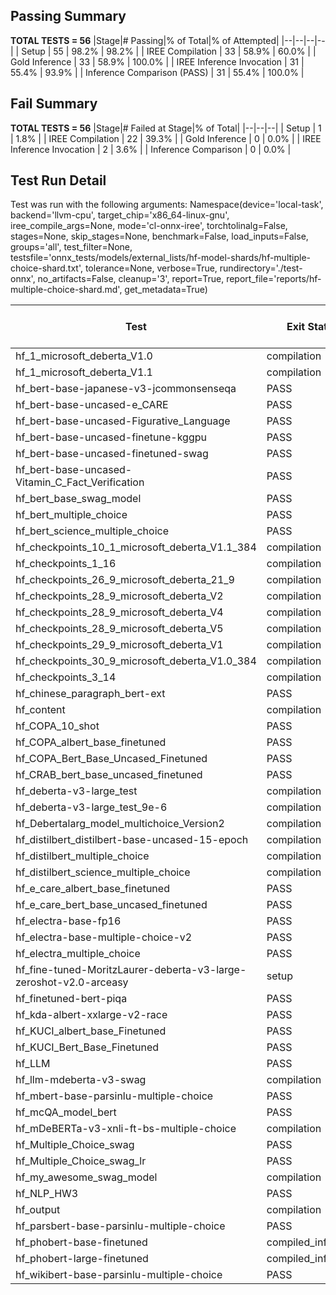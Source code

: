 ## Passing Summary

**TOTAL TESTS = 56**
|Stage|# Passing|% of Total|% of Attempted|
|--|--|--|--|
| Setup | 55 | 98.2% | 98.2% |
| IREE Compilation | 33 | 58.9% | 60.0% |
| Gold Inference | 33 | 58.9% | 100.0% |
| IREE Inference Invocation | 31 | 55.4% | 93.9% |
| Inference Comparison (PASS) | 31 | 55.4% | 100.0% |
## Fail Summary

**TOTAL TESTS = 56**
|Stage|# Failed at Stage|% of Total|
|--|--|--|
| Setup | 1 | 1.8% |
| IREE Compilation | 22 | 39.3% |
| Gold Inference | 0 | 0.0% |
| IREE Inference Invocation | 2 | 3.6% |
| Inference Comparison | 0 | 0.0% |
## Test Run Detail
Test was run with the following arguments:
Namespace(device='local-task', backend='llvm-cpu', target_chip='x86_64-linux-gnu', iree_compile_args=None, mode='cl-onnx-iree', torchtolinalg=False, stages=None, skip_stages=None, benchmark=False, load_inputs=False, groups='all', test_filter=None, testsfile='onnx_tests/models/external_lists/hf-model-shards/hf-multiple-choice-shard.txt', tolerance=None, verbose=True, rundirectory='./test-onnx', no_artifacts=False, cleanup='3', report=True, report_file='reports/hf-multiple-choice-shard.md', get_metadata=True)

| Test | Exit Status | Mean Benchmark Time (ms) | Notes |
|--|--|--|--|
| hf_1_microsoft_deberta_V1.0 | compilation | None | |
| hf_1_microsoft_deberta_V1.1 | compilation | None | |
| hf_bert-base-japanese-v3-jcommonsenseqa | PASS | None | |
| hf_bert-base-uncased-e_CARE | PASS | None | |
| hf_bert-base-uncased-Figurative_Language | PASS | None | |
| hf_bert-base-uncased-finetune-kggpu | PASS | None | |
| hf_bert-base-uncased-finetuned-swag | PASS | None | |
| hf_bert-base-uncased-Vitamin_C_Fact_Verification | PASS | None | |
| hf_bert_base_swag_model | PASS | None | |
| hf_bert_multiple_choice | PASS | None | |
| hf_bert_science_multiple_choice | PASS | None | |
| hf_checkpoints_10_1_microsoft_deberta_V1.1_384 | compilation | None | |
| hf_checkpoints_1_16 | compilation | None | |
| hf_checkpoints_26_9_microsoft_deberta_21_9 | compilation | None | |
| hf_checkpoints_28_9_microsoft_deberta_V2 | compilation | None | |
| hf_checkpoints_28_9_microsoft_deberta_V4 | compilation | None | |
| hf_checkpoints_28_9_microsoft_deberta_V5 | compilation | None | |
| hf_checkpoints_29_9_microsoft_deberta_V1 | compilation | None | |
| hf_checkpoints_30_9_microsoft_deberta_V1.0_384 | compilation | None | |
| hf_checkpoints_3_14 | compilation | None | |
| hf_chinese_paragraph_bert-ext | PASS | None | |
| hf_content | compilation | None | |
| hf_COPA_10_shot | PASS | None | |
| hf_COPA_albert_base_finetuned | PASS | None | |
| hf_COPA_Bert_Base_Uncased_Finetuned | PASS | None | |
| hf_CRAB_bert_base_uncased_finetuned | PASS | None | |
| hf_deberta-v3-large_test | compilation | None | |
| hf_deberta-v3-large_test_9e-6 | compilation | None | |
| hf_Debertalarg_model_multichoice_Version2 | compilation | None | |
| hf_distilbert_distilbert-base-uncased-15-epoch | compilation | None | |
| hf_distilbert_multiple_choice | compilation | None | |
| hf_distilbert_science_multiple_choice | compilation | None | |
| hf_e_care_albert_base_finetuned | PASS | None | |
| hf_e_care_bert_base_uncased_finetuned | PASS | None | |
| hf_electra-base-fp16 | PASS | None | |
| hf_electra-base-multiple-choice-v2 | PASS | None | |
| hf_electra_multiple_choice | PASS | None | |
| hf_fine-tuned-MoritzLaurer-deberta-v3-large-zeroshot-v2.0-arceasy | setup | None | |
| hf_finetuned-bert-piqa | PASS | None | |
| hf_kda-albert-xxlarge-v2-race | PASS | None | |
| hf_KUCI_albert_base_Finetuned | PASS | None | |
| hf_KUCI_Bert_Base_Finetuned | PASS | None | |
| hf_LLM | PASS | None | |
| hf_llm-mdeberta-v3-swag | compilation | None | |
| hf_mbert-base-parsinlu-multiple-choice | PASS | None | |
| hf_mcQA_model_bert | PASS | None | |
| hf_mDeBERTa-v3-xnli-ft-bs-multiple-choice | compilation | None | |
| hf_Multiple_Choice_swag | PASS | None | |
| hf_Multiple_Choice_swag_lr | PASS | None | |
| hf_my_awesome_swag_model | compilation | None | |
| hf_NLP_HW3 | PASS | None | |
| hf_output | compilation | None | |
| hf_parsbert-base-parsinlu-multiple-choice | PASS | None | |
| hf_phobert-base-finetuned | compiled_inference | None | |
| hf_phobert-large-finetuned | compiled_inference | None | |
| hf_wikibert-base-parsinlu-multiple-choice | PASS | None | |
